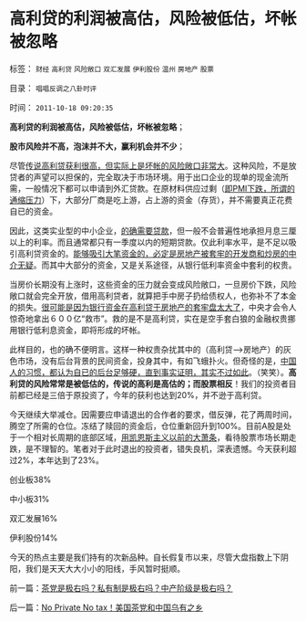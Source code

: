 # 高利贷的利润被高估，风险被低估，坏帐被忽略

标签： `财经` `高利贷` `风险敞口` `双汇发展` `伊利股份` `温州` `房地产` `股票` 

目录： `唱唱反调之八卦时评`

时间： `2011-10-18 09:20:35`

**高利贷的利润被高估，风险被低估，坏帐被忽略**；

**股市风险并不高，泡沫并不大，赢利机会并不少**；

尽管[传说高利贷获利很高，但实际上是坏帐的风险敞口非常大](../../../2011/6/23/高利贷是风险投资；有息存款的本质就是高利贷；.md)。这种风险，不是放贷者的声望可以担保的，完全取决于市场环境。用于出口企业的现单的现金流所需，一般情况下都可以申请到外汇贷款。在原材料供应过剩（[即PMI下跌，所谓的通缩压力](../../../2009/12/7/谈产能过剩不可能有通货膨胀的谬论.md)）下，大部分厂商是吃上游，占上游的资金（存货），并不需要真正花费自已的资金。

因此，这类实业型的中小企业，[的确需要贷款](../../../2011/10/9/零和投机的贡献，高利贷是最核心的价格信号.md)，但一般不会普遍性地承担月息三厘以上的利率。而且通常都只有一季度以内的短期贷款。仅此利率水平，是不足以吸引高利贷资金的。[能够吸引大笔资金的，必定是房地产被套牢的开发商和炒房的中介无疑](../../../2011/10/9/300-年率的高利贷小意思！300-的利润小意思！.md)。而其中大部分的资金，又是关系途径，从银行低利率资金中套利的权贵。

当房价长期没有上涨时，这些资金的压力就会变成风险敞口，一旦房价下跌，风险敞口就会完全开放，借用高利贷者，就算把手中房子扔给债权人，也弥补不了本金的损失。[很可能是因为银行资金在高利贷于房地产的套牢盘太大了](../../../2011/6/5/什么是利率？低利率造成垄断和经济危机.md)，中央才会令人惊奇地拿出６００亿“救市”。救的是不是高利贷，实在是空手套白狼的金融权贵挪用银行低利息资金，即将形成的坏帐。

此样目的，也的确不便明言。这样一种权贵杂扰其中的（高利贷——>房地产）的灰色市场，没有后台背景的民间资金，投身其中，有如飞蛾扑火。但奇怪的是，[中国人的习惯，都认为自已的后台足够硬，直到事实证明，其实不过如此](../../../2011/10/9/腐败就是公有制，高利贷一个巴掌拍不响.md)。（笑笑）。**高利贷的风险常常是被低估的，传说的高利是高估的；而股票相反**！我们的投资者目前都已经是三倍于原投资了，今年的获利也达到20%，并不逊于高利贷。

今天继续大举减仓。因需要应申请退出的合作者的要求，借反弹，花了两周时间，腾空了所需的仓位。冻结了赎回的资金后，仓位重新回升到100%。目前A股是处于一个相对长周期的底部区域，[用凯恩斯主义以前的大萧条](../../../2009/12/26/“看得见的手”催化了大萧条.md)，看待股票市场长期走跌，是不理智的。笔者对于此时退出的投资者，错失良机，深表遗憾。今天获利超过2%，本年达到了23%。

创业板38%

中小板31%

双汇发展16%

伊利股份14%

今天的热点主要是我们持有的次新品种。自长假复市以来，尽管大盘指数上下阴阳，我们是天天大大小小的阳线，手风暂时挺顺。



前一篇：[茶党是极右吗？私有制是极右吗？中产阶级是极右吗？](../../../2011/10/17/茶党是极右吗？私有制是极右吗？中产阶级是极右吗？.md)

后一篇：[No&nbsp;Private&nbsp;No&nbsp;tax！美国茶党和中国乌有之乡](../../../2011/10/18/NoPrivateNotax！美国茶党和中国乌有之乡.md)